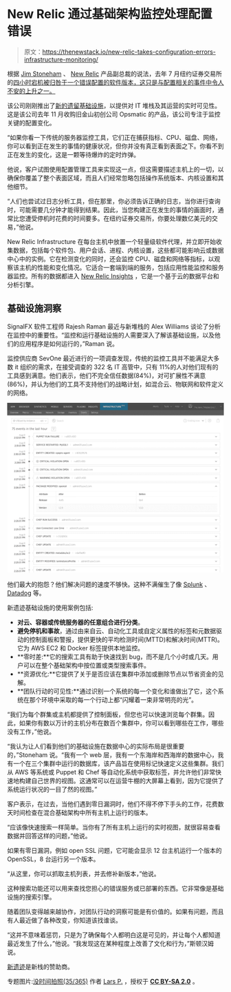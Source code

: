 # New Relic 通过基础架构监控处理配置错误

> 原文：<https://thenewstack.io/new-relic-takes-configuration-errors-infrastructure-monitoring/>

根据 [Jim Stoneham](https://twitter.com/jimstoneham?ref_src=twsrc%5Egoogle%7Ctwcamp%5Eserp%7Ctwgr%5Eauthor) 、 [New Relic](https://newrelic.com/) 产品副总裁的说法，去年 7 月纽约证券交易所的[四小时宕机被归咎于一个错误配置的软件版本，这只是与配置相关的事件中令人不安的上升之一。](http://searchitoperations.techtarget.com/news/4500249707/NYSE-outage-highlights-need-for-IT-automation)

该公司刚刚推出了[新的遗留基础设施](https://newrelic.com/infrastructure)，以提供对 IT 堆栈及其运营的实时可见性。这是该公司去年 11 月收购旧金山初创公司 Opsmatic 的产品，该公司专注于监控关键的配置变化。

“如果你看一下传统的服务器监控工具，它们正在捕获指标、CPU、磁盘、网络，你可以看到正在发生的事情的健康状况，但你并没有真正看到表面之下。你看不到正在发生的变化，这是一颗等待爆炸的定时炸弹。

他说，客户试图使用配置管理工具来实现这一点，但这需要描述主机上的一切，以确保你覆盖了整个表面区域，而且人们经常忽略包括操作系统版本、内核设置和其他细节。

“人们也尝试过日志分析工具，但在那里，你必须告诉正确的日志，当你进行查询时，可能需要几分钟才能得到结果。因此，当您构建正在发生的事情的画面时，通常比您遭受停机时花费的时间要多。在纽约证券交易所，你要处理数亿美元的交易，”他说。

New Relic Infrastructure 在每台主机中放置一个轻量级软件代理，并立即开始收集数据，包括每个软件包、用户会话、进程、内核设置，这些都可能影响云或数据中心中的实例。它在检测变化的同时，还会监控 CPU、磁盘和网络等指标，以观察该主机的性能和变化情况。它适合一套端到端的服务，包括应用性能监控和服务器监控。所有的数据都进入 [New Relic Insights](https://thenewstack.io/new-relic-addresses-a-new-kind-of-developer/) ，它是一个基于云的数据平台和分析引擎。

## 基础设施洞察

SignalFX 软件工程师 Rajesh Raman 最近与新堆栈的 Alex Williams 谈论了分析在监控中的重要性。“监控和运行基础设施的人需要深入了解该基础设施，以及他们的应用程序是如何运行的，”Raman 说。

监控供应商 SevOne 最近进行的一项调查发现，传统的监控工具并不能满足大多数 it 组织的需求，在接受调查的 322 名 IT 高管中，只有 11%的人对他们现有的工具感到满意。他们表示，他们不完全信任数据(84%)，对可扩展性不满意(86%)，并认为他们的工具不支持他们的战略计划，如混合云、物联网和软件定义的网络。

![NR-screen1](img/348aa28f05f3fc63f5a456c676af6f79.png)

他们最大的抱怨？他们解决问题的速度不够快。这种不满催生了像 [Splunk](http://www.splunk.com/) 、 [Datadog](https://www.datadoghq.com/) 等。

新遗迹基础设施的使用案例包括:

*   **对云、容器或传统服务器的任意组合进行分类**。
*   **避免停机和事故**，通过由来自云、自动化工具或自定义属性的标签和元数据驱动的控制面板和警报，提供更快的平均检测时间(MTTD)和解决时间(MTTR)。它为 AWS EC2 和 Docker 标签提供本地监控。
*   **零时差:**它的搜索工具有助于快速找到 bug，而不是几个小时或几天。用户可以在整个基础架构中按位置或类型搜索事件。
*   **资源优化:**它提供了关于是否应该在集群中添加或删除节点以节省资金的见解。
*   **团队行动的可见性:**通过识别一个系统的每一个变化和谁做出了它，这个系统在那个环境中采取的每一个行动上都“闪耀着一束非常明亮的光”。

“我们为每个群集或主机都提供了控制面板，但您也可以快速浏览每个群集。因此，如果你有数以万计的主机分布在数百个集群中，你可以看到哪些在工作，哪些没有工作，”他说。

“我认为让人们看到他们的基础设施在数据中心的实际布局是很重要的，”Stoneham 说。“我有一个 web 层，我有一个东海岸和西海岸的数据中心，我有一个在三个集群中运行的数据库，该产品旨在使用标记快速定义这些集群。我们从 AWS 等系统或 Puppet 和 Chef 等自动化系统中获取标签，并允许他们非常快速地构建自己世界的视图。这通常可以在运营牛棚的大屏幕上看到，因为它提供了系统运行状况的一目了然的视图。”

客户表示，在过去，当他们遇到零日漏洞时，他们不得不停下手头的工作，花费数天时间检查在混合基础架构中所有主机上运行的版本。

“应该像快速搜索一样简单。当你有了所有主机上运行的实时视图，就很容易查看数据并回答这样的问题，”他说。

如果有零日漏洞，例如 open SSL 问题，它可能会显示 12 台主机运行一个版本的 OpenSSL，8 台运行另一个版本。

“从这里，你可以抓取主机列表，并去修补新版本，”他说。

这种搜索功能还可以用来查找您担心的错误服务或已部署的东西。它非常像是基础设施的搜索引擎。

随着团队变得越来越协作，对团队行动的洞察可能是有价值的。如果有问题，而且有人最近做了各种改变，你知道该找谁谈。

“这并不意味着惩罚，只是为了确保每个人都明白这是可见的，并让每个人都知道最近发生了什么，”他说。“我发现这在某种程度上改善了文化和行为，”斯顿汉姆说。

[新遗迹](https://newrelic.com/)是新栈的赞助商。

专题图片:[没时间拍照(35/365)](https://www.flickr.com/photos/lars_p/4365641577/in/photolist-7DM49n-8VsU1D-6k1Dzz-75BmVZ-2SXh7K-2T2EUE-2zjpH-7wgQti-2SXieP-4EciDR-jzRHfS-7X6s7n-ad15Jw-5uRbD-3K8bX2-66VsMM-ad15D3-7RQVmW-7nf7Tv-4Q5Cby-pHoDRA-2SXfzP-dJXSNf-2rk6Y-6v2KxA-2SXp9P-38bxBE-2SXfXp-oi64Rk-9oqAt-aViUb2-eN71bh-5wSqxC-2yRLC-eC38e-andv8L-dDUQKh-5wSmVb-5wSnQC-5wSDR9-5wN4Re-7DgDka-5wSsvm-2T2Fkh-6EbYaE-5wNeMe-5wStjm-pk6k9j-7TqgoC-5wSAoG) 作者 [Lars P.](https://www.flickr.com/photos/lars_p/) ，授权于 **[CC BY-SA 2.0](https://creativecommons.org/licenses/by/2.0/)** 。

<svg xmlns:xlink="http://www.w3.org/1999/xlink" viewBox="0 0 68 31" version="1.1"><title>Group</title> <desc>Created with Sketch.</desc></svg>